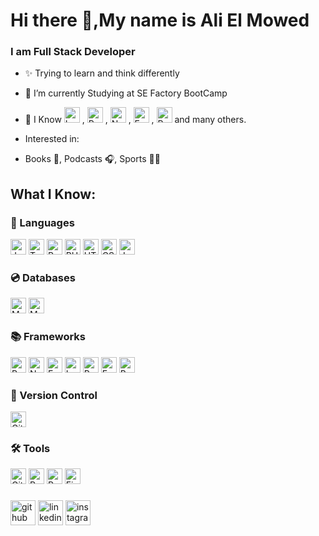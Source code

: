 # Hi there 👋,My name is Ali El Mowed
### I am Full Stack Developer

- ✨ Trying to learn and think differently
- 🔭 I’m currently Studying at SE Factory BootCamp 
- 🌱 I Know <img src="https://img.shields.io/badge/Laravel-FF2D20?style=for-the-badge&logo=laravel&logoColor=white" alt="Laravel logo" title="Laravel" height="25" /> , <img src="https://img.shields.io/badge/React-20232A?style=for-the-badge&logo=react&logoColor=61DAFB" alt="React logo" title="React" height="25" /> , <img src="https://img.shields.io/badge/Node.js-339933?style=for-the-badge&logo=nodedotjs&logoColor=white" alt="Nodejs logo" title="Nodejs" height="25" /> , <img src="https://img.shields.io/badge/Express.js-000000?style=for-the-badge&logo=express&logoColor=white" alt="Express logo" title="Express" height="25" /> , <img src="https://img.shields.io/badge/React_Native-20232A?style=for-the-badge&logo=react&logoColor=61DAFB" alt="React-Native logo" title="React-native" height="25" /> and many others.

- Interested in:
-   Books 📖, Podcasts 🎧, Sports 🤾‍♀️

## What I Know:
### 📜 Languages
<img src="https://img.shields.io/badge/JavaScript-F7DF1E?style=for-the-badge&logo=javascript&logoColor=black" alt="JavaScript logo" title="JavaScript" height="25" /> <img src="https://img.shields.io/badge/TypeScript-007ACC?style=for-the-badge&logo=typescript&logoColor=white" alt="TypeScript logo" title="TypeScript" height="25" /> 
<img src="https://img.shields.io/badge/Python-3776AB?style=for-the-badge&logo=python&logoColor=white" alt="Python logo" title="Python" height="25" /> <img src="https://img.shields.io/badge/PHP-777BB4?style=for-the-badge&logo=php&logoColor=white" alt="PHP logo" title="PHP" height="25" /> <img src="https://img.shields.io/badge/HTML5-E34F26?style=for-the-badge&logo=html5&logoColor=white" alt="HTML 5 logo" title="HTML" height="25" /> <img src="https://img.shields.io/badge/CSS3-1572B6?style=for-the-badge&logo=css3&logoColor=white" alt="CSS3 logo" title="CSS3" height="25" /> <img src="https://img.shields.io/badge/Java-ED8B00?style=for-the-badge&logo=java&logoColor=white" alt="Java logo" title="Java" height="25" />

### 💿 Databases
<img src="https://img.shields.io/badge/MySQL-005C84?style=for-the-badge&logo=mysql&logoColor=white" alt="MySql logo" title="MySql" height="25" /> <img src="https://img.shields.io/badge/MongoDB-4EA94B?style=for-the-badge&logo=mongodb&logoColor=white" alt="MySql logo" title="MySql" height="25" />

### 📚 Frameworks
<img src="https://img.shields.io/badge/React-20232A?style=for-the-badge&logo=react&logoColor=61DAFB" alt="React logo" title="React" height="25" /> <img src="https://img.shields.io/badge/Node.js-339933?style=for-the-badge&logo=nodedotjs&logoColor=white" alt="Nodejs logo" title="Nodejs" height="25" /> <img src="https://img.shields.io/badge/Express.js-000000?style=for-the-badge&logo=express&logoColor=white" alt="Express logo" title="Express" height="25" /> <img src="https://img.shields.io/badge/Laravel-FF2D20?style=for-the-badge&logo=laravel&logoColor=white" alt="Laravel logo" title="Laravel" height="25" /> <img src="https://img.shields.io/badge/React_Native-20232A?style=for-the-badge&logo=react&logoColor=61DAFB" alt="React-Native logo" title="React-native" height="25" /> <img src="https://img.shields.io/badge/Expo-1B1F23?style=for-the-badge&logo=expo&logoColor=white" alt="Expo logo" title="Expo" height="25" /> <img src="https://img.shields.io/badge/Bootstrap-563D7C?style=for-the-badge&logo=bootstrap&logoColor=white" alt="Bootstrap logo" title="Bootstrap" height="25" />      

### 🔩 Version Control
<img src="https://img.shields.io/badge/GIT-E44C30?style=for-the-badge&logo=git&logoColor=white" alt="Git logo" title="Git" height="25" />

### 🛠 Tools
<img src="https://img.shields.io/badge/GitHub-100000?style=for-the-badge&logo=github&logoColor=white" alt="Github logo" title="Github" height="25" /> <img src="https://img.shields.io/badge/Redux-593D88?style=for-the-badge&logo=redux&logoColor=white" alt="Redux logo" title="Redux" height="25" /> <img src="https://img.shields.io/badge/Postman-FF6C37?style=for-the-badge&logo=Postman&logoColor=white" alt="Postman logo" title="Postman" height="25" /> <img src="https://img.shields.io/badge/Figma-F24E1E?style=for-the-badge&logo=figma&logoColor=white" alt="Figma logo" title="Figma" height="25" />   


###
[<img src='https://cdn.jsdelivr.net/npm/simple-icons@3.0.1/icons/github.svg' alt='github' height='40'>](https://github.com/AliElMowed)  [<img src='https://cdn.jsdelivr.net/npm/simple-icons@3.0.1/icons/linkedin.svg' alt='linkedin' height='40'>](https://www.linkedin.com/in/ali-el-mowed-26a42a206/)  [<img src='https://cdn.jsdelivr.net/npm/simple-icons@3.0.1/icons/instagram.svg' alt='instagram' height='40'>](https://www.instagram.com/alialmowed/)  

